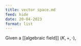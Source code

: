 ```yaml
---
title: vector space.md
feed: hide
date: 20-04-2023
format: list
---
```



Given a [[algebraic field]] $(K, +, \cdot)$, 
